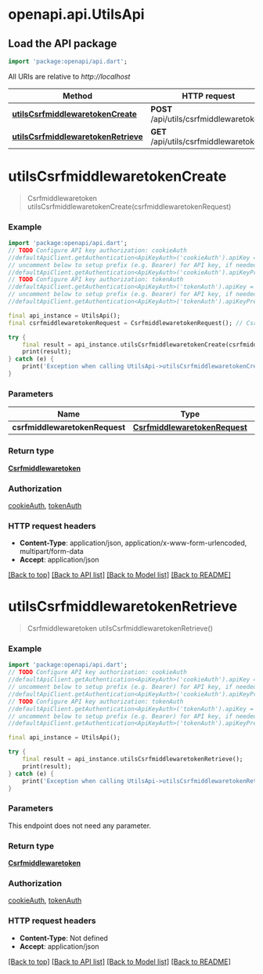 # openapi.api.UtilsApi

## Load the API package
```dart
import 'package:openapi/api.dart';
```

All URIs are relative to *http://localhost*

Method | HTTP request | Description
------------- | ------------- | -------------
[**utilsCsrfmiddlewaretokenCreate**](UtilsApi.md#utilscsrfmiddlewaretokencreate) | **POST** /api/utils/csrfmiddlewaretoken/ | 
[**utilsCsrfmiddlewaretokenRetrieve**](UtilsApi.md#utilscsrfmiddlewaretokenretrieve) | **GET** /api/utils/csrfmiddlewaretoken/ | 


# **utilsCsrfmiddlewaretokenCreate**
> Csrfmiddlewaretoken utilsCsrfmiddlewaretokenCreate(csrfmiddlewaretokenRequest)



### Example
```dart
import 'package:openapi/api.dart';
// TODO Configure API key authorization: cookieAuth
//defaultApiClient.getAuthentication<ApiKeyAuth>('cookieAuth').apiKey = 'YOUR_API_KEY';
// uncomment below to setup prefix (e.g. Bearer) for API key, if needed
//defaultApiClient.getAuthentication<ApiKeyAuth>('cookieAuth').apiKeyPrefix = 'Bearer';
// TODO Configure API key authorization: tokenAuth
//defaultApiClient.getAuthentication<ApiKeyAuth>('tokenAuth').apiKey = 'YOUR_API_KEY';
// uncomment below to setup prefix (e.g. Bearer) for API key, if needed
//defaultApiClient.getAuthentication<ApiKeyAuth>('tokenAuth').apiKeyPrefix = 'Bearer';

final api_instance = UtilsApi();
final csrfmiddlewaretokenRequest = CsrfmiddlewaretokenRequest(); // CsrfmiddlewaretokenRequest | 

try {
    final result = api_instance.utilsCsrfmiddlewaretokenCreate(csrfmiddlewaretokenRequest);
    print(result);
} catch (e) {
    print('Exception when calling UtilsApi->utilsCsrfmiddlewaretokenCreate: $e\n');
}
```

### Parameters

Name | Type | Description  | Notes
------------- | ------------- | ------------- | -------------
 **csrfmiddlewaretokenRequest** | [**CsrfmiddlewaretokenRequest**](CsrfmiddlewaretokenRequest.md)|  | 

### Return type

[**Csrfmiddlewaretoken**](Csrfmiddlewaretoken.md)

### Authorization

[cookieAuth](../README.md#cookieAuth), [tokenAuth](../README.md#tokenAuth)

### HTTP request headers

 - **Content-Type**: application/json, application/x-www-form-urlencoded, multipart/form-data
 - **Accept**: application/json

[[Back to top]](#) [[Back to API list]](../README.md#documentation-for-api-endpoints) [[Back to Model list]](../README.md#documentation-for-models) [[Back to README]](../README.md)

# **utilsCsrfmiddlewaretokenRetrieve**
> Csrfmiddlewaretoken utilsCsrfmiddlewaretokenRetrieve()



### Example
```dart
import 'package:openapi/api.dart';
// TODO Configure API key authorization: cookieAuth
//defaultApiClient.getAuthentication<ApiKeyAuth>('cookieAuth').apiKey = 'YOUR_API_KEY';
// uncomment below to setup prefix (e.g. Bearer) for API key, if needed
//defaultApiClient.getAuthentication<ApiKeyAuth>('cookieAuth').apiKeyPrefix = 'Bearer';
// TODO Configure API key authorization: tokenAuth
//defaultApiClient.getAuthentication<ApiKeyAuth>('tokenAuth').apiKey = 'YOUR_API_KEY';
// uncomment below to setup prefix (e.g. Bearer) for API key, if needed
//defaultApiClient.getAuthentication<ApiKeyAuth>('tokenAuth').apiKeyPrefix = 'Bearer';

final api_instance = UtilsApi();

try {
    final result = api_instance.utilsCsrfmiddlewaretokenRetrieve();
    print(result);
} catch (e) {
    print('Exception when calling UtilsApi->utilsCsrfmiddlewaretokenRetrieve: $e\n');
}
```

### Parameters
This endpoint does not need any parameter.

### Return type

[**Csrfmiddlewaretoken**](Csrfmiddlewaretoken.md)

### Authorization

[cookieAuth](../README.md#cookieAuth), [tokenAuth](../README.md#tokenAuth)

### HTTP request headers

 - **Content-Type**: Not defined
 - **Accept**: application/json

[[Back to top]](#) [[Back to API list]](../README.md#documentation-for-api-endpoints) [[Back to Model list]](../README.md#documentation-for-models) [[Back to README]](../README.md)

